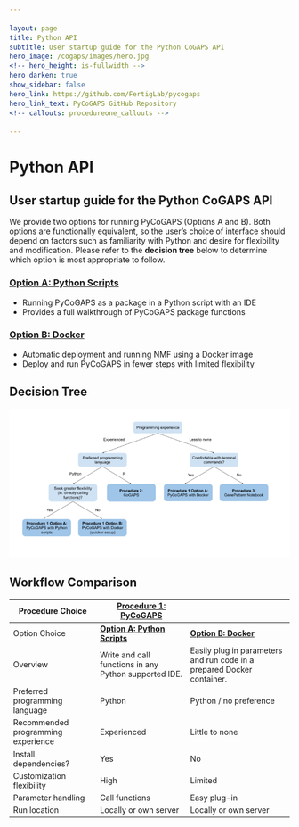 ```yaml
---

layout: page
title: Python API
subtitle: User startup guide for the Python CoGAPS API
hero_image: /cogaps/images/hero.jpg
<!-- hero_height: is-fullwidth -->
hero_darken: true
show_sidebar: false
hero_link: https://github.com/FertigLab/pycogaps
hero_link_text: PyCoGAPS GitHub Repository
<!-- callouts: procedureone_callouts -->

---
```


# Python API

## User startup guide for the Python CoGAPS API

We provide two options for running PyCoGAPS (Options A and B). Both options are functionally equivalent, so the user’s choice of interface should depend on factors such as familiarity with Python and desire for flexibility and modification. Please refer to the **decision tree** below to determine which option is most appropriate to follow.

### [Option A: Python Scripts](/cogaps/optiona)
<ul>
  <li>Running PyCoGAPS as a package in a Python script with an IDE</li>
  <li>Provides a full walkthrough of PyCoGAPS package functions</li>
  </ul> 

### [Option B: Docker](/cogaps/optionb)
<ul>
  <li>Automatic deployment and running NMF using a Docker image</li>
  <li>Deploy and run PyCoGAPS in fewer steps with limited flexibility</li>
  </ul>

## Decision Tree

![Decision Tree](images/decisiontree.png)

## Workflow Comparison

| **Procedure Choice**               | **<a href="https://github.com/FertigLab/pycogaps">Procedure 1: PyCoGAPS</a>** |                                                                        |
|------------------------------------|--------------------------------------------------------------|------------------------------------------------------------------------|
| Option Choice                      | **<a href="/cogaps/optiona">Option A: Python Scripts</a>**   | **<a href="/cogaps/optionb">Option B: Docker</a>**                     |
| Overview                           | Write and call functions in any Python supported IDE.        | Easily plug in parameters and run code in a prepared Docker container. |
| Preferred programming language     | Python                                                       | Python / no preference                                                 |
| Recommended programming experience | Experienced                                                  | Little to none                                                         |
| Install dependencies?              | Yes                                                          | No                                                                     |
| Customization flexibility          | High                                                         | Limited                                                                |
| Parameter handling                 | Call functions                                               | Easy plug-in                                                           |
| Run location                       | Locally or own server                                        | Locally or own server                                                  |

